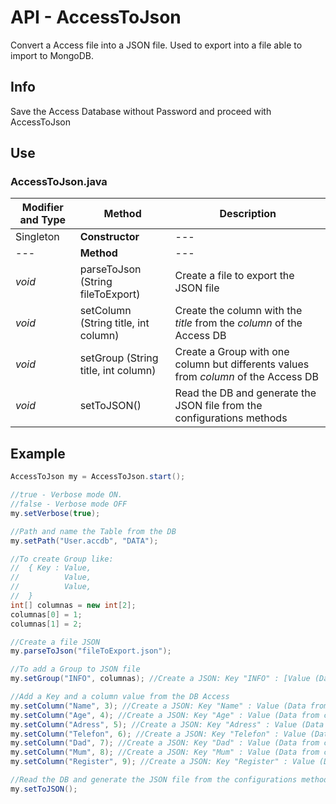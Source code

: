 # API - AccessToJson
Convert a Access file into a JSON file. Used to export into a file able to import to MongoDB.

## Info
Save the Access Database without Password and proceed with AccessToJson

## Use
### AccessToJson.java

| Modifier and Type | Method | Description |
| --- | --- | --- |
| Singleton | **Constructor** | --- |
| --- | **Method** | --- |
| *void* | parseToJson (String fileToExport) | Create a file to export the JSON file |
| *void* | setColumn (String title, int column) | Create the column with the *title* from the *column* of the Access DB |
| *void* | setGroup (String title, int column) | Create a Group with one column but differents values from *column* of the Access DB |
| *void* | setToJSON() | Read the DB and generate the JSON file from the configurations methods |


## Example

```java
AccessToJson my = AccessToJson.start();

//true - Verbose mode ON.
//false - Verbose mode OFF
my.setVerbose(true);

//Path and name the Table from the DB
my.setPath("User.accdb", "DATA");

//To create Group like:
//  { Key : Value,
//          Value,
//          Value,
//  }
int[] columnas = new int[2];
columnas[0] = 1;
columnas[1] = 2;

//Create a file JSON
my.parseToJson("fileToExport.json");

//To add a Group to JSON file
my.setGroup("INFO", columnas); //Create a JSON: Key "INFO" : [Value (Data from column 1), (Data from column 2)]

//Add a Key and a column value from the DB Access
my.setColumn("Name", 3); //Create a JSON: Key "Name" : Value (Data from column 3)
my.setColumn("Age", 4); //Create a JSON: Key "Age" : Value (Data from column 4)
my.setColumn("Adress", 5); //Create a JSON: Key "Adress" : Value (Data from column 5)
my.setColumn("Telefon", 6); //Create a JSON: Key "Telefon" : Value (Data from column 6)
my.setColumn("Dad", 7); //Create a JSON: Key "Dad" : Value (Data from column 7)
my.setColumn("Mum", 8); //Create a JSON: Key "Mum" : Value (Data from column 8)
my.setColumn("Register", 9); //Create a JSON: Key "Register" : Value (Data from column 9)

//Read the DB and generate the JSON file from the configurations methods
my.setToJSON();
